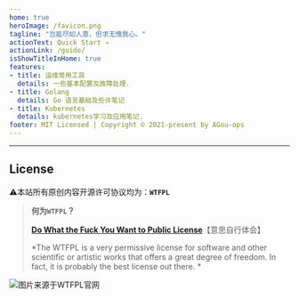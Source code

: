```yaml
---
home: true
heroImage: /favicon.png
tagline: "岂能尽如人意，但求无愧我心。"
actionText: Quick Start →
actionLink: /guide/
isShowTitleInHome: true
features:
- title: 运维常用工具
  details: 一些基本配置及故障处理.
- title: Golang
  details: Go 语言基础及些许笔记
- title: Kubernetes
  details: kubernetes学习及应用笔记.
footer: MIT Licensed | Copyright © 2021-present by AGou-ops
---
```


  
---




## License

⚠️本站所有原创内容开源许可协议均为：**`WTFPL`**

> **何为`WTFPL`？**
>
> **[Do What the Fuck You Want to Public License](http://www.wtfpl.net/)**【意思自行体会】
>
> *The WTFPL is a very permissive license for software and other scientific or artistic works that offers a great degree of freedom. In fact, it is probably the best license out there. *


![图片来源于WTFPL官网](https://agou-images.oss-cn-qingdao.aliyuncs.com/others/image-20211022084650825.png)

